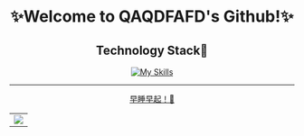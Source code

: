 <div align="center">
  <h1> ✨Welcome to QAQDFAFD's Github!✨ </h1>

<h2>Technology Stack🔮</h2>
  
[![My Skills](https://skillicons.dev/icons?i=js,html,sass,css,ts,express,vue,vite,webpack,vscode,nodejs,mysql,linux,docker,git,vim,nginx,md,gitlab,powershell,bash)](https://skillicons.dev)

<hr/>
<a href='https://lijiajun.tech'>早睡早起！🔭</a>
<!-- GitHub Activity Graph -->
<table align="center">
  <tr>
    <td colspan="2">
      <img src="https://activity-graph.herokuapp.com/graph?username=QAQDFAFD&theme=xcode&bg_color=FF000000&hide_border=true" />
    </td>
  </tr>
</table>

</div>
